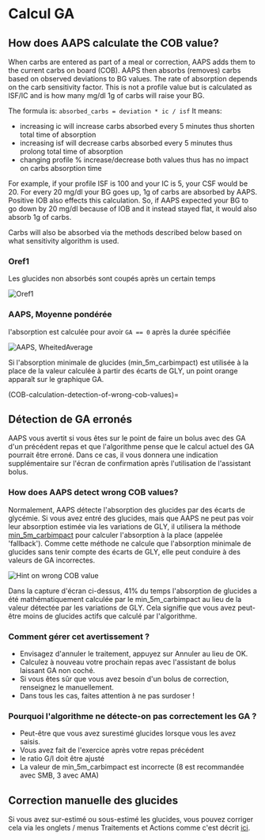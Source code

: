 # Calcul GA

## How does AAPS calculate the COB value?

When carbs are entered as part of a meal or correction, AAPS adds them to the current carbs on board (COB). AAPS then absorbs (removes) carbs based on observed deviations to BG values. The rate of absorption depends on the carb sensitivity factor. This is not a profile value but is calculated as ISF/IC and is how many mg/dl 1g of carbs will raise your BG.

The formula is: `absorbed_carbs = deviation * ic / isf` It means:
* increasing ic will increase carbs absorbed every 5 minutes thus shorten total time of absorption
* increasing isf will decrease carbs absorbed every 5 minutes thus prolong total time of absorption
* changing profile % increase/decrease both values thus has no impact on carbs absorption time

For example, if your profile ISF is 100 and your IC is 5, your CSF would be 20. For every 20 mg/dl your BG goes up, 1g of carbs are absorbed by AAPS. Positive IOB also effects this calculation. So, if AAPS expected your BG to go down by 20 mg/dl because of IOB and it instead stayed flat, it would also absorb 1g of carbs.

Carbs will also be absorbed via the methods described below based on what sensitivity algorithm is used.

### Oref1

Les glucides non absorbés sont coupés après un certain temps

![Oref1](../images/cob_oref0_orange_II.png)

### AAPS, Moyenne pondérée

l'absorption est calculée pour avoir `GA == 0` après la durée spécifiée

![AAPS, WheitedAverage](../images/cob_aaps2_orange_II.png)

Si l'absorption minimale de glucides (min_5m_carbimpact) est utilisée à la place de la valeur calculée à partir des écarts de GLY, un point orange apparaît sur le graphique GA.

(COB-calculation-detection-of-wrong-cob-values)=

## Détection de GA erronés

AAPS vous avertit si vous êtes sur le point de faire un bolus avec des GA d'un précédent repas et que l'algorithme pense que le calcul actuel des GA pourrait être erroné. Dans ce cas, il vous donnera une indication supplémentaire sur l'écran de confirmation après l'utilisation de l'assistant bolus.

### How does AAPS detect wrong COB values?

Normalement, AAPS détecte l'absorption des glucides par des écarts de glycémie. Si vous avez entré des glucides, mais que AAPS ne peut pas voir leur absorption estimée via les variations de GLY, il utilisera la méthode [min_5m_carbimpact](../Configuration/Config-Builder.md?highlight=min_5m_carbimpact#absorption-settings) pour calculer l'absorption à la place (appelée 'fallback'). Comme cette méthode ne calcule que l'absorption minimale de glucides sans tenir compte des écarts de GLY, elle peut conduire à des valeurs de GA incorrectes.

![Hint on wrong COB value](../images/Calculator_SlowCarbAbsorption.png)

Dans la capture d'écran ci-dessus, 41% du temps l'absorption de glucides a été mathématiquement calculée par le min_5m_carbimpact au lieu de la valeur détectée par les variations de GLY.  Cela signifie que vous avez peut-être moins de glucides actifs que calculé par l'algorithme.

### Comment gérer cet avertissement ?

- Envisagez d'annuler le traitement, appuyez sur Annuler au lieu de OK.
- Calculez à nouveau votre prochain repas avec l'assistant de bolus laissant GA non coché.
- Si vous êtes sûr que vous avez besoin d'un bolus de correction, renseignez le manuellement.
- Dans tous les cas, faites attention à ne pas surdoser !

### Pourquoi l'algorithme ne détecte-on pas correctement les GA ?

- Peut-être que vous avez surestimé glucides lorsque vous les avez saisis.
- Vous avez fait de l'exercice après votre repas précédent
- le ratio G/I doit être ajusté
- La valeur de min_5m_carbimpact est incorrecte (8 est recommandée avec SMB, 3 avec AMA)

## Correction manuelle des glucides

Si vous avez sur-estimé ou sous-estimé les glucides, vous pouvez corriger cela via les onglets / menus Traitements et Actions comme c'est décrit [ici](Screenshots-carb-correction).
